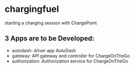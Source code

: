 # chargingfuel
starting a charging session with ChargePoint

## 3 Apps are to be Developed:
- autodash: driver app AutoDash
- gateway: API gateway and controller for ChargeOnTheGo
- authorization: Authorization service for ChargeOnTheGo


